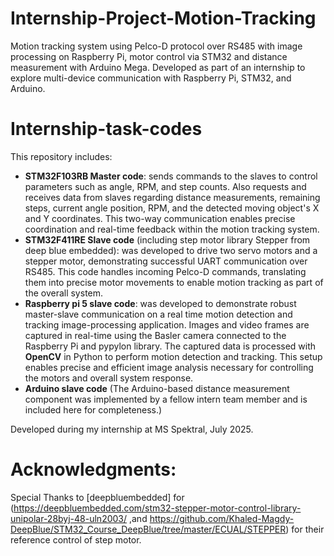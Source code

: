 # Internship-Project-Motion-Tracking
Motion tracking system using Pelco-D protocol over RS485 with image processing on Raspberry Pi, motor control via STM32 and distance measurement with Arduino Mega. Developed as part of an internship to explore multi-device communication with Raspberry Pi, STM32, and Arduino.

# Internship-task-codes
This repository includes:
- **STM32F103RB Master code**:
  sends commands to the slaves to control parameters such as angle, RPM, and step counts. Also requests and receives data from slaves regarding distance measurements, remaining steps, current angle position, RPM,     and the detected moving object's X and Y coordinates. This two-way communication enables precise coordination and real-time feedback within the motion tracking system.
- **STM32F411RE Slave code** (including step motor library Stepper from deep blue embedded):
  was developed to drive two servo motors and a stepper motor, demonstrating successful UART communication over RS485. This code handles incoming Pelco-D commands, translating them into precise motor movements to     enable motion tracking as part of the overall system.
- **Raspberry pi 5 slave code**:
  was developed to demonstrate robust master-slave communication on a real time motion detection and tracking image-processing application.
  Images and video frames are captured in real-time using the Basler camera connected to the Raspberry Pi and pypylon library.
  The captured data is processed with **OpenCV** in Python to perform motion detection and tracking.
  This setup enables precise and efficient image analysis necessary for controlling the motors and overall system response.
- **Arduino slave code** (The Arduino-based distance measurement component was implemented by a fellow intern team member and is included here for completeness.)

Developed during my internship at MS Spektral, July 2025.

# Acknowledgments:
Special Thanks to [deepbluembedded] for (https://deepbluembedded.com/stm32-stepper-motor-control-library-unipolar-28byj-48-uln2003/ ,and https://github.com/Khaled-Magdy-DeepBlue/STM32_Course_DeepBlue/tree/master/ECUAL/STEPPER) for their reference control of step motor.


